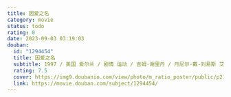 ```yaml
---
title: 因爱之名
category: movie
status: todo
rating: 0
date: 2023-09-03 03:19:03
douban:
  id: "1294454"
  title: 因爱之名
  subtitle: 1997 / 美国 爱尔兰 / 剧情 运动 / 吉姆·谢里丹 / 丹尼尔·戴-刘易斯 艾米丽·沃森
  rating: 7.5
  cover: https://img9.doubanio.com/view/photo/m_ratio_poster/public/p2169123684.jpg
  link: https://movie.douban.com/subject/1294454/
---
```


